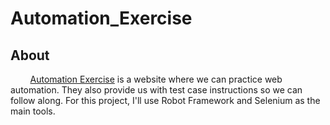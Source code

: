 # Automation_Exercise

## About

        [Automation Exercise](https://automationexercise.com) is a website where we can practice web automation. They also provide us with test case instructions so we can follow along. For this project, I'll use Robot Framework and Selenium as the main tools.
